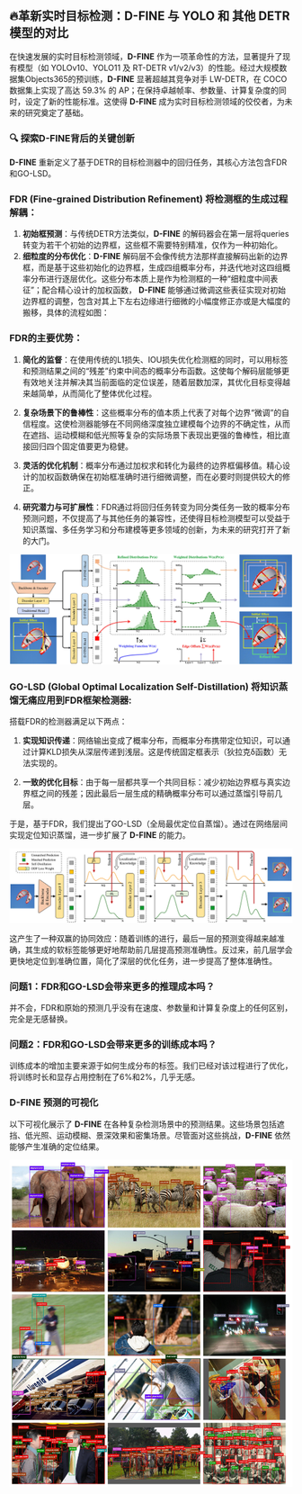 ## 🔥革新实时目标检测：D-FINE 与 YOLO 和 其他 DETR 模型的对比

在快速发展的实时目标检测领域，**D-FINE** 作为一项革命性的方法，显著提升了现有模型（如 YOLOv10、YOLO11 及 RT-DETR v1/v2/v3）的性能。经过大规模数据集Objects365的预训练，**D-FINE** 显著超越其竞争对手 LW-DETR，在 COCO 数据集上实现了高达 59.3% 的 AP；在保持卓越帧率、参数量、计算复杂度的同时，设定了新的性能标准。这使得 **D-FINE** 成为实时目标检测领域的佼佼者，为未来的研究奠定了基础。

### 🔍 探索D-FINE背后的关键创新

**D-FINE** 重新定义了基于DETR的目标检测器中的回归任务，其核心方法包含FDR和GO-LSD。

### FDR (Fine-grained Distribution Refinement) 将检测框的生成过程解耦：


1. **初始框预测**：与传统DETR方法类似，**D-FINE** 的解码器会在第一层将queries转变为若干个初始的边界框，这些框不需要特别精准，仅作为一种初始化。
2. **细粒度的分布优化**：**D-FINE** 解码层不会像传统方法那样直接解码出新的边界框，而是基于这些初始化的边界框，生成四组概率分布，并迭代地对这四组概率分布进行逐层优化。这些分布本质上是作为检测框的一种“细粒度中间表征”；配合精心设计的加权函数， **D-FINE** 能够通过微调这些表征实现对初始边界框的调整，包含对其上下左右边缘进行细微的小幅度修正亦或是大幅度的搬移，具体的流程如图：

### FDR的主要优势：
1. **简化的监督**：在使用传统的L1损失、IOU损失优化检测框的同时，可以用标签和预测结果之间的“残差”约束中间态的概率分布函数。这使每个解码层能够更有效地关注并解决其当前面临的定位误差，随着层数加深，其优化目标变得越来越简单，从而简化了整体优化过程。

2. **复杂场景下的鲁棒性**：这些概率分布的值本质上代表了对每个边界“微调”的自信程度。这使检测器能够在不同网络深度独立建模每个边界的不确定性，从而在遮挡、运动模糊和低光照等复杂的实际场景下表现出更强的鲁棒性，相比直接回归四个固定值要更为稳健。

4. **灵活的优化机制**：概率分布通过加权求和转化为最终的边界框偏移值。精心设计的加权函数确保在初始框准确时进行细微调整，而在必要时则提供较大的修正。

6. **研究潜力与可扩展性**：FDR通过将回归任务转变为同分类任务一致的概率分布预测问题，不仅提高了与其他任务的兼容性，还使得目标检测模型可以受益于知识蒸馏、多任务学习和分布建模等更多领域的创新，为未来的研究打开了新的大门。



<p align="center">
    <img src="https://raw.githubusercontent.com/Peterande/storage/master/figs/fdr-1.jpg" alt="精细分布优化过程" width="666">
</p>

### GO-LSD (Global Optimal Localization Self-Distillation) 将知识蒸馏无痛应用到FDR框架检测器:

搭载FDR的检测器满足以下两点：

1. **实现知识传递**：网络输出变成了概率分布，而概率分布携带定位知识，可以通过计算KLD损失从深层传递到浅层。这是传统固定框表示（狄拉克δ函数）无法实现的。
   
3. **一致的优化目标**：由于每一层都共享一个共同目标：减少初始边界框与真实边界框之间的残差；因此最后一层生成的精确概率分布可以通过蒸馏引导前几层。

于是，基于FDR，我们提出了GO-LSD（全局最优定位自蒸馏）。通过在网络层间实现定位知识蒸馏，进一步扩展了 **D-FINE** 的能力。

<p align="center">
    <img src="https://raw.githubusercontent.com/Peterande/storage/master/figs/go_lsd-1.jpg" alt="GO-LSD过程" width="666">
</p>

这产生了一种双赢的协同效应：随着训练的进行，最后一层的预测变得越来越准确，其生成的软标签能够更好地帮助前几层提高预测准确性。反过来，前几层学会更快地定位到准确位置，简化了深层的优化任务，进一步提高了整体准确性。

### 问题1：FDR和GO-LSD会带来更多的推理成本吗？
并不会，FDR和原始的预测几乎没有在速度、参数量和计算复杂度上的任何区别，完全是无感替换。

### 问题2：FDR和GO-LSD会带来更多的训练成本吗？
训练成本的增加主要来源于如何生成分布的标签。我们已经对该过程进行了优化，将训练时长和显存占用控制在了6%和2%，几乎无感。

### D-FINE 预测的可视化

以下可视化展示了 **D-FINE** 在各种复杂检测场景中的预测结果。这些场景包括遮挡、低光照、运动模糊、景深效果和密集场景。尽管面对这些挑战，**D-FINE** 依然能够产生准确的定位结果。


<p align="center">
    <img src="https://raw.githubusercontent.com/Peterande/storage/master/figs/hard_case-1.jpg" alt="D-FINE在复杂场景中的预测" width="666">
</p>

